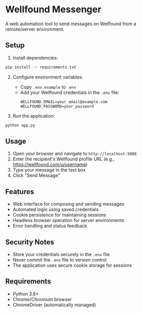 # Wellfound Messenger

A web automation tool to send messages on Wellfound from a remote/server environment.

## Setup

1. Install dependencies:
```bash
pip install -r requirements.txt
```

2. Configure environment variables:
   - Copy `.env.example` to `.env`
   - Add your Wellfound credentials in the `.env` file:
     ```
     WELLFOUND_EMAIL=your_email@example.com
     WELLFOUND_PASSWORD=your_password
     ```

3. Run the application:
```bash
python app.py
```

## Usage

1. Open your browser and navigate to `http://localhost:5000`
2. Enter the recipient's Wellfound profile URL (e.g., https://wellfound.com/u/username)
3. Type your message in the text box
4. Click "Send Message"

## Features

- Web interface for composing and sending messages
- Automated login using saved credentials
- Cookie persistence for maintaining sessions
- Headless browser operation for server environments
- Error handling and status feedback

## Security Notes

- Store your credentials securely in the `.env` file
- Never commit the `.env` file to version control
- The application uses secure cookie storage for sessions

## Requirements

- Python 3.8+
- Chrome/Chromium browser
- ChromeDriver (automatically managed)

